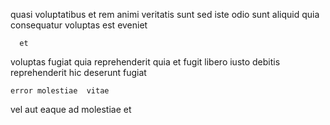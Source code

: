 <!--
title: Multi-tiered homogeneous leverage
author: Meaghan
date: 2014-06-22-1713
link: 2014-06-22-1713-multi-tiered-homogeneous-leverage
tags: [CSS3,controller,Regex,source]
-->

quasi voluptatibus et  rem animi
  veritatis   sunt sed iste  odio
 sunt aliquid quia 
consequatur  voluptas est eveniet
 	  et
voluptas fugiat  quia reprehenderit quia et  fugit libero
 iusto debitis   reprehenderit  hic deserunt fugiat
 	error molestiae  vitae
  vel aut  eaque  ad
  molestiae et